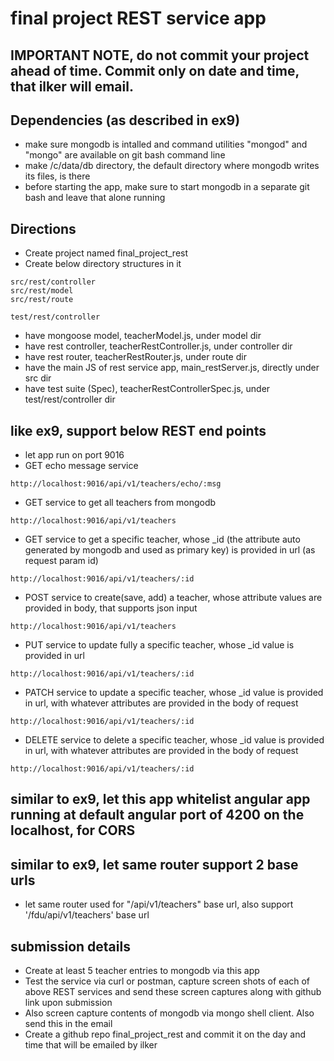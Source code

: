 # final project REST service app

## IMPORTANT NOTE, do not commit your project ahead of time. Commit only on date and time, that ilker will email.

## Dependencies (as described in ex9)
+ make sure mongodb is intalled and command utilities "mongod" and "mongo" are available on git bash command line
+ make /c/data/db directory, the default directory where mongodb writes its files, is there
+ before starting the app, make sure to start mongodb in a separate git bash and leave that alone running

## Directions
+ Create project named final_project_rest
+ Create below directory structures in it
```
src/rest/controller
src/rest/model
src/rest/route

test/rest/controller
```
+ have mongoose model, teacherModel.js, under model dir
+ have rest controller, teacherRestController.js, under controller dir
+ have rest router, teacherRestRouter.js, under route dir
+ have the main JS of rest service app, main_restServer.js, directly under src dir
+ have test suite (Spec), teacherRestControllerSpec.js, under test/rest/controller dir

## like ex9, support below REST end points
+ let app run on port 9016
+ GET echo message service
```
http://localhost:9016/api/v1/teachers/echo/:msg
```
+ GET service to get all teachers from mongodb
```
http://localhost:9016/api/v1/teachers
```
+ GET service to get a specific teacher, whose _id (the attribute auto generated by mongodb and used as primary key) is provided in url (as request param id)
```
http://localhost:9016/api/v1/teachers/:id
```
+ POST service to create(save, add) a teacher, whose attribute values are provided in body, that supports json input
```
http://localhost:9016/api/v1/teachers
```
+ PUT service to update fully a specific teacher, whose _id value is provided in url
```
http://localhost:9016/api/v1/teachers/:id
```
+ PATCH service to update a specific teacher, whose _id value is provided in url, with whatever attributes are provided in the body of request
```
http://localhost:9016/api/v1/teachers/:id
```
+ DELETE service to delete a specific teacher, whose _id value is provided in url, with whatever attributes are provided in the body of request
```
http://localhost:9016/api/v1/teachers/:id
```

## similar to ex9, let this app whitelist angular app running at default angular port of 4200 on the localhost, for CORS

## similar to ex9, let same router support 2 base urls
+ let same router used for "/api/v1/teachers" base url, also support '/fdu/api/v1/teachers' base url

## submission details
+ Create at least 5 teacher entries to mongodb via this app
+ Test the service via curl or postman, capture screen shots of each of above REST services and send these screen captures along with github link upon submission
+ Also screen capture contents of mongodb via mongo shell client. Also send this in the email
+ Create a github repo final_project_rest and commit it on the day and time that will be emailed by ilker